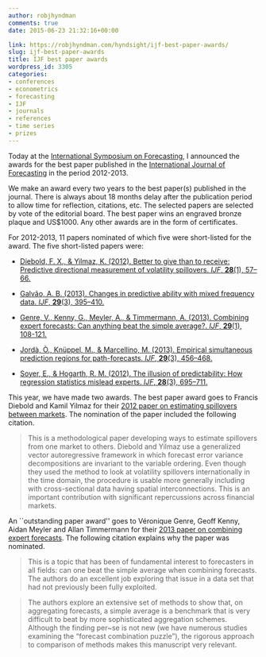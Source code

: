 ```yaml
---
author: robjhyndman
comments: true
date: 2015-06-23 21:32:16+00:00

link: https://robjhyndman.com/hyndsight/ijf-best-paper-awards/
slug: ijf-best-paper-awards
title: IJF best paper awards
wordpress_id: 3305
categories:
- conferences
- econometrics
- forecasting
- IJF
- journals
- references
- time series
- prizes
---
```


Today at the [International Symposium on Forecasting](http://www.forecasters.org/isf), I announced the awards for the best paper published in the [International Journal of Forecasting](http://www.journals.elsevier.com/international-journal-of-forecasting) in the period 2012-2013.

We make an award every two years to the best paper(s) published in the journal. There is always about 18 months delay after the publication period to allow time for reflection, citations, etc. The selected papers are selected by vote of the editorial board. The best paper wins an engraved bronze plaque and US$1000. Any other awards are in the form of certificates.

For 2012-2013, 11 papers nominated of which five were short-listed for the award. The five short-listed papers were:

  * [Diebold, F. X., & Yilmaz, K. (2012). Better to give than to receive: Predictive directional measurement of volatility spillovers. _IJF_, **28**(1), 57–66.](http://dx.doi.org/10.1016/j.ijforecast.2011.02.006)

  * [Galvão, A. B. (2013). Changes in predictive ability with mixed frequency data. _IJF_, **29**(3), 395–410.](http://dx.doi.org/10.1016/j.ijforecast.2012.10.006)

  * [Genre, V., Kenny, G., Meyler, A., & Timmermann, A. (2013). Combining expert forecasts: Can anything beat the simple average?. _IJF_, **29**(1), 108-121.](http://dx.doi.org/10.1016/j.ijforecast.2012.06.004)

  * [Jordà, Ò., Knüppel, M., & Marcellino, M. (2013). Empirical simultaneous prediction regions for path-forecasts. _IJF_, **29**(3), 456–468.](http://dx.doi.org/10.1016/j.ijforecast.2012.12.002)

  * [Soyer, E., & Hogarth, R. M. (2012). The illusion of predictability: How regression statistics mislead experts. _IJF_, **28**(3), 695–711.](http://dx.doi.org/10.1016/j.ijforecast.2012.02.002)

This year, we have made two awards. The best paper award goes to Francis Diebold and Kamil Yilmaz for their [2012 paper on estimating spillovers between markets](http://dx.doi.org/10.1016/j.ijforecast.2011.02.006). The nomination of the paper included the following citation.

>This is a methodological paper developing ways to estimate spillovers from one market to others. Diebold and Yilmaz use a generalized vector autoregressive framework in which forecast error variance decompositions are invariant to the variable ordering. Even though they used the method to look at volatility spillovers internationally in the time domain, the procedure is usable more generally including with cross-sectional data having spatial interconnections. This is an important contribution with significant repercussions across financial markets.



An ``outstanding paper award'' goes to Véronique Genre, Geoff Kenny, Aidan Meyler and Allan Timmermann for their [2013 paper on combining expert forecasts](http://dx.doi.org/10.1016/j.ijforecast.2012.06.004). The following citation explains why the paper was nominated.


>This is a topic that has been of fundamental interest to forecasters in all fields: can one beat the simple average when combining forecasts. The authors do an excellent job exploring that issue in a data set that had not previously been fully exploited.

>The authors explore an extensive set of methods to show that, on aggregating forecasts, a simple average is a benchmark that is very difficult to beat by more sophisticated aggregation schemes. Although the finding per~se is not new (we have numerous studies examining the “forecast combination puzzle”), the rigorous approach to comparison of methods makes this manuscript very relevant.
